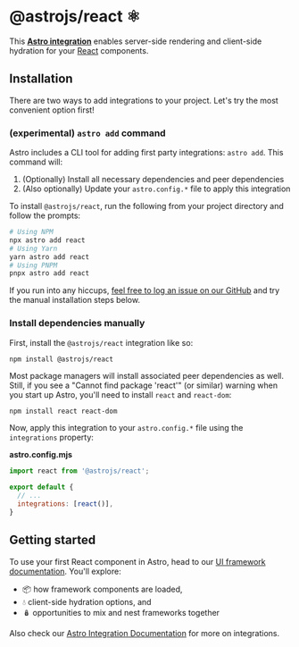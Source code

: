 # @astrojs/react ⚛️

This **[Astro integration][astro-integration]** enables server-side rendering and client-side hydration for your [React](https://reactjs.org/) components.

## Installation

There are two ways to add integrations to your project. Let's try the most convenient option first!

### (experimental) `astro add` command

Astro includes a CLI tool for adding first party integrations: `astro add`. This command will:
1. (Optionally) Install all necessary dependencies and peer dependencies
2. (Also optionally) Update your `astro.config.*` file to apply this integration

To install `@astrojs/react`, run the following from your project directory and follow the prompts:

```sh
# Using NPM
npx astro add react
# Using Yarn
yarn astro add react
# Using PNPM
pnpx astro add react
```

If you run into any hiccups, [feel free to log an issue on our GitHub](https://github.com/withastro/astro/issues) and try the manual installation steps below.

### Install dependencies manually

First, install the `@astrojs/react` integration like so:

```
npm install @astrojs/react
```

Most package managers will install associated peer dependencies as well. Still, if you see a "Cannot find package 'react'" (or similar) warning when you start up Astro, you'll need to install `react` and `react-dom`:

```sh
npm install react react-dom
```

Now, apply this integration to your `astro.config.*` file using the `integrations` property:

__astro.config.mjs__

```js
import react from '@astrojs/react';

export default {
  // ...
  integrations: [react()],
}
```

## Getting started

To use your first React component in Astro, head to our [UI framework documentation][astro-ui-frameworks]. You'll explore:
- 📦 how framework components are loaded,
- 💧 client-side hydration options, and
- 🪆 opportunities to mix and nest frameworks together

Also check our [Astro Integration Documentation][astro-integration] for more on integrations.

[astro-integration]: https://docs.astro.build/en/guides/integrations-guide/
[astro-ui-frameworks]: https://docs.astro.build/en/core-concepts/framework-components/#using-framework-components